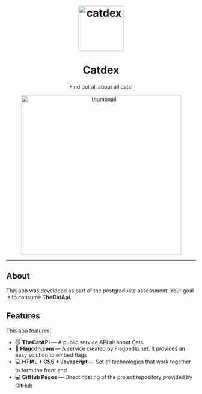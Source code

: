 <h1 align="center">
<br>
  <img src="https://user-images.githubusercontent.com/23246259/169429206-8311cba4-08aa-44b1-b144-e8128b705a78.jpg" alt="catdex" width="120">
<br>
<br>
Catdex
</h1>

<p align="center">Find out all about all cats!</p>

<div align="center">
  <img src="https://user-images.githubusercontent.com/23246259/169429005-ed1c582e-b47f-4bc8-b205-17420bd1ee1f.png" alt="thumbnail" height="425">
</div>

<hr />

## About

This app was developed as part of the postgraduate assessment. Your goal is to consume **TheCatApi**.

## Features

This app features:

- 😼 **TheCatAPI** — A public service API all about Cats
- 🚩 **Flagcdn.com** — A service created by Flagpedia.net. It provides an easy solution to embed flags
- 💻 **HTML + CSS + Javascript** — Set of technologies that work together to form the front end
- 💻 **GitHub Pages** — Direct hosting of the project repository provided by GitHub
